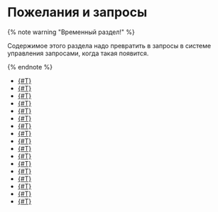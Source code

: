 # Пожелания и запросы

{% note warning "Временный раздел!" %}

Содержимое этого раздела надо превратить в запросы в системе управления запросами, когда такая
появится.

{% endnote %}

- [{#T}](FR0001.md)
- [{#T}](FR0002.md)
- [{#T}](FR0003.md)
- [{#T}](FR0004.md)
- [{#T}](FR0005.md)
- [{#T}](FR0006.md)
- [{#T}](FR0007.md)
- [{#T}](FR0008.md)
- [{#T}](FR0009.md)
- [{#T}](FR0010.md)
- [{#T}](FR0011.md)
- [{#T}](FR0012.md)
- [{#T}](FR0013.md)
- [{#T}](FR0014.md)
- [{#T}](FR0015.md)
- [{#T}](FR0016.md)
- [{#T}](FR0017.md)
